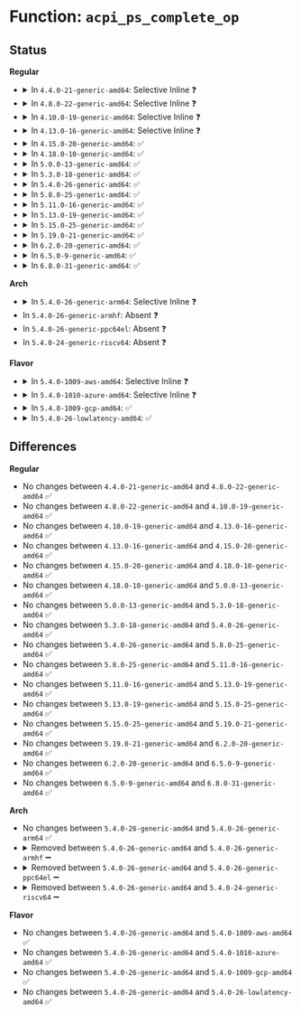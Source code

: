 # Function: <code>acpi_ps_complete_op</code>

## Status
<b>Regular</b>
<ul>
<li>
<details>
<summary>In <code>4.4.0-21-generic-amd64</code>: Selective Inline ❓</summary>

```c
acpi_status acpi_ps_complete_op(struct acpi_walk_state * walk_state, union acpi_parse_object * * op, acpi_status status)
```

```json
{
  "name": "acpi_ps_complete_op",
  "collision_type": "Unique Global",
  "inline_type": "Selective",
  "funcs": [
    {
      "addr": 18446744071583700958,
      "name": "acpi_ps_complete_op",
      "external": true,
      "loc": "drivers/acpi/acpica/psobject.c:388",
      "file": "drivers/acpi/acpica/psobject.c",
      "inline": "not declared, inlined",
      "caller_inline": [],
      "caller_func": [
        "drivers/acpi/acpica/psloop.c:acpi_ps_parse_loop",
        "drivers/acpi/acpica/psobject.c:acpi_ps_complete_final_op"
      ]
    }
  ],
  "symbols": [
    {
      "addr": 18446744071583700958,
      "name": "acpi_ps_complete_op",
      "section": ".text",
      "bind": "STB_GLOBAL",
      "size": 541
    }
  ]
}
```
</details>
</li>
<li>
<details>
<summary>In <code>4.8.0-22-generic-amd64</code>: Selective Inline ❓</summary>

```c
acpi_status acpi_ps_complete_op(struct acpi_walk_state * walk_state, union acpi_parse_object * * op, acpi_status status)
```

```json
{
  "name": "acpi_ps_complete_op",
  "collision_type": "Unique Global",
  "inline_type": "Selective",
  "funcs": [
    {
      "addr": 18446744071584025315,
      "name": "acpi_ps_complete_op",
      "external": true,
      "loc": "drivers/acpi/acpica/psobject.c:388",
      "file": "drivers/acpi/acpica/psobject.c",
      "inline": "not declared, inlined",
      "caller_inline": [],
      "caller_func": [
        "drivers/acpi/acpica/psloop.c:acpi_ps_parse_loop",
        "drivers/acpi/acpica/psobject.c:acpi_ps_complete_final_op"
      ]
    }
  ],
  "symbols": [
    {
      "addr": 18446744071584025315,
      "name": "acpi_ps_complete_op",
      "section": ".text",
      "bind": "STB_GLOBAL",
      "size": 558
    }
  ]
}
```
</details>
</li>
<li>
<details>
<summary>In <code>4.10.0-19-generic-amd64</code>: Selective Inline ❓</summary>

```c
acpi_status acpi_ps_complete_op(struct acpi_walk_state * walk_state, union acpi_parse_object * * op, acpi_status status)
```

```json
{
  "name": "acpi_ps_complete_op",
  "collision_type": "Unique Global",
  "inline_type": "Selective",
  "funcs": [
    {
      "addr": 18446744071584167224,
      "name": "acpi_ps_complete_op",
      "external": true,
      "loc": "drivers/acpi/acpica/psobject.c:388",
      "file": "drivers/acpi/acpica/psobject.c",
      "inline": "not declared, inlined",
      "caller_inline": [],
      "caller_func": [
        "drivers/acpi/acpica/psloop.c:acpi_ps_parse_loop",
        "drivers/acpi/acpica/psobject.c:acpi_ps_complete_final_op"
      ]
    }
  ],
  "symbols": [
    {
      "addr": 18446744071584167224,
      "name": "acpi_ps_complete_op",
      "section": ".text",
      "bind": "STB_GLOBAL",
      "size": 558
    }
  ]
}
```
</details>
</li>
<li>
<details>
<summary>In <code>4.13.0-16-generic-amd64</code>: Selective Inline ❓</summary>

```c
acpi_status acpi_ps_complete_op(struct acpi_walk_state * walk_state, union acpi_parse_object * * op, acpi_status status)
```

```json
{
  "name": "acpi_ps_complete_op",
  "collision_type": "Unique Global",
  "inline_type": "Selective",
  "funcs": [
    {
      "addr": 18446744071584234649,
      "name": "acpi_ps_complete_op",
      "external": true,
      "loc": "drivers/acpi/acpica/psobject.c:448",
      "file": "drivers/acpi/acpica/psobject.c",
      "inline": "not declared, inlined",
      "caller_inline": [],
      "caller_func": [
        "drivers/acpi/acpica/psloop.c:acpi_ps_parse_loop",
        "drivers/acpi/acpica/psobject.c:acpi_ps_complete_final_op"
      ]
    }
  ],
  "symbols": [
    {
      "addr": 18446744071584234649,
      "name": "acpi_ps_complete_op",
      "section": ".text",
      "bind": "STB_GLOBAL",
      "size": 558
    }
  ]
}
```
</details>
</li>
<li>
<details>
<summary>In <code>4.15.0-20-generic-amd64</code>: ✅</summary>

```c
acpi_status acpi_ps_complete_op(struct acpi_walk_state * walk_state, union acpi_parse_object * * op, acpi_status status)
```

```json
{
  "name": "acpi_ps_complete_op",
  "collision_type": "Unique Global",
  "inline_type": "No",
  "funcs": [
    {
      "addr": 18446744071584583753,
      "name": "acpi_ps_complete_op",
      "external": true,
      "loc": "drivers/acpi/acpica/psobject.c:474",
      "file": "drivers/acpi/acpica/psobject.c",
      "inline": "seen, unknown",
      "caller_inline": [],
      "caller_func": [
        "drivers/acpi/acpica/psloop.c:acpi_ps_parse_loop",
        "drivers/acpi/acpica/psloop.c:acpi_ps_parse_loop",
        "drivers/acpi/acpica/psloop.c:acpi_ps_parse_loop",
        "drivers/acpi/acpica/psloop.c:acpi_ps_parse_loop",
        "drivers/acpi/acpica/psobject.c:acpi_ps_complete_final_op"
      ]
    }
  ],
  "symbols": [
    {
      "addr": 18446744071584583753,
      "name": "acpi_ps_complete_op",
      "section": ".text",
      "bind": "STB_GLOBAL",
      "size": 1033
    }
  ]
}
```
</details>
</li>
<li>
<details>
<summary>In <code>4.18.0-10-generic-amd64</code>: ✅</summary>

```c
acpi_status acpi_ps_complete_op(struct acpi_walk_state * walk_state, union acpi_parse_object * * op, acpi_status status)
```

```json
{
  "name": "acpi_ps_complete_op",
  "collision_type": "Unique Global",
  "inline_type": "No",
  "funcs": [
    {
      "addr": 18446744071584809168,
      "name": "acpi_ps_complete_op",
      "external": true,
      "loc": "drivers/acpi/acpica/psobject.c:437",
      "file": "drivers/acpi/acpica/psobject.c",
      "inline": "seen, unknown",
      "caller_inline": [],
      "caller_func": [
        "drivers/acpi/acpica/psloop.c:acpi_ps_parse_loop",
        "drivers/acpi/acpica/psloop.c:acpi_ps_parse_loop",
        "drivers/acpi/acpica/psloop.c:acpi_ps_parse_loop",
        "drivers/acpi/acpica/psloop.c:acpi_ps_parse_loop",
        "drivers/acpi/acpica/psobject.c:acpi_ps_complete_final_op"
      ]
    }
  ],
  "symbols": [
    {
      "addr": 18446744071584809168,
      "name": "acpi_ps_complete_op",
      "section": ".text",
      "bind": "STB_GLOBAL",
      "size": 1152
    }
  ]
}
```
</details>
</li>
<li>
<details>
<summary>In <code>5.0.0-13-generic-amd64</code>: ✅</summary>

```c
acpi_status acpi_ps_complete_op(struct acpi_walk_state * walk_state, union acpi_parse_object * * op, acpi_status status)
```

```json
{
  "name": "acpi_ps_complete_op",
  "collision_type": "Unique Global",
  "inline_type": "No",
  "funcs": [
    {
      "addr": 18446744071584911725,
      "name": "acpi_ps_complete_op",
      "external": true,
      "loc": "drivers/acpi/acpica/psobject.c:437",
      "file": "drivers/acpi/acpica/psobject.c",
      "inline": "seen, unknown",
      "caller_inline": [],
      "caller_func": [
        "drivers/acpi/acpica/psloop.c:acpi_ps_parse_loop",
        "drivers/acpi/acpica/psloop.c:acpi_ps_parse_loop",
        "drivers/acpi/acpica/psloop.c:acpi_ps_parse_loop",
        "drivers/acpi/acpica/psloop.c:acpi_ps_parse_loop",
        "drivers/acpi/acpica/psobject.c:acpi_ps_complete_final_op"
      ]
    }
  ],
  "symbols": [
    {
      "addr": 18446744071584911725,
      "name": "acpi_ps_complete_op",
      "section": ".text",
      "bind": "STB_GLOBAL",
      "size": 1159
    }
  ]
}
```
</details>
</li>
<li>
<details>
<summary>In <code>5.3.0-18-generic-amd64</code>: ✅</summary>

```c
acpi_status acpi_ps_complete_op(struct acpi_walk_state * walk_state, union acpi_parse_object * * op, acpi_status status)
```

```json
{
  "name": "acpi_ps_complete_op",
  "collision_type": "Unique Global",
  "inline_type": "No",
  "funcs": [
    {
      "addr": 18446744071585114369,
      "name": "acpi_ps_complete_op",
      "external": true,
      "loc": "drivers/acpi/acpica/psobject.c:437",
      "file": "drivers/acpi/acpica/psobject.c",
      "inline": "seen, unknown",
      "caller_inline": [],
      "caller_func": [
        "drivers/acpi/acpica/psloop.c:acpi_ps_parse_loop",
        "drivers/acpi/acpica/psloop.c:acpi_ps_parse_loop",
        "drivers/acpi/acpica/psloop.c:acpi_ps_parse_loop",
        "drivers/acpi/acpica/psloop.c:acpi_ps_parse_loop",
        "drivers/acpi/acpica/psobject.c:acpi_ps_complete_final_op"
      ]
    }
  ],
  "symbols": [
    {
      "addr": 18446744071585114369,
      "name": "acpi_ps_complete_op",
      "section": ".text",
      "bind": "STB_GLOBAL",
      "size": 1163
    }
  ]
}
```
</details>
</li>
<li>
<details>
<summary>In <code>5.4.0-26-generic-amd64</code>: ✅</summary>

```c
acpi_status acpi_ps_complete_op(struct acpi_walk_state * walk_state, union acpi_parse_object * * op, acpi_status status)
```

```json
{
  "name": "acpi_ps_complete_op",
  "collision_type": "Unique Global",
  "inline_type": "No",
  "funcs": [
    {
      "addr": 18446744071585250728,
      "name": "acpi_ps_complete_op",
      "external": true,
      "loc": "drivers/acpi/acpica/psobject.c:437",
      "file": "drivers/acpi/acpica/psobject.c",
      "inline": "seen, unknown",
      "caller_inline": [],
      "caller_func": [
        "drivers/acpi/acpica/psloop.c:acpi_ps_parse_loop",
        "drivers/acpi/acpica/psloop.c:acpi_ps_parse_loop",
        "drivers/acpi/acpica/psloop.c:acpi_ps_parse_loop",
        "drivers/acpi/acpica/psloop.c:acpi_ps_parse_loop",
        "drivers/acpi/acpica/psobject.c:acpi_ps_complete_final_op"
      ]
    }
  ],
  "symbols": [
    {
      "addr": 18446744071585250728,
      "name": "acpi_ps_complete_op",
      "section": ".text",
      "bind": "STB_GLOBAL",
      "size": 1163
    }
  ]
}
```
</details>
</li>
<li>
<details>
<summary>In <code>5.8.0-25-generic-amd64</code>: ✅</summary>

```c
acpi_status acpi_ps_complete_op(struct acpi_walk_state * walk_state, union acpi_parse_object * * op, acpi_status status)
```

```json
{
  "name": "acpi_ps_complete_op",
  "collision_type": "Unique Global",
  "inline_type": "No",
  "funcs": [
    {
      "addr": 18446744071585956657,
      "name": "acpi_ps_complete_op",
      "external": true,
      "loc": "drivers/acpi/acpica/psobject.c:437",
      "file": "drivers/acpi/acpica/psobject.c",
      "inline": "seen, unknown",
      "caller_inline": [],
      "caller_func": [
        "drivers/acpi/acpica/psloop.c:acpi_ps_parse_loop",
        "drivers/acpi/acpica/psloop.c:acpi_ps_parse_loop",
        "drivers/acpi/acpica/psloop.c:acpi_ps_parse_loop",
        "drivers/acpi/acpica/psloop.c:acpi_ps_parse_loop",
        "drivers/acpi/acpica/psobject.c:acpi_ps_complete_final_op"
      ]
    }
  ],
  "symbols": [
    {
      "addr": 18446744071585956657,
      "name": "acpi_ps_complete_op",
      "section": ".text",
      "bind": "STB_GLOBAL",
      "size": 1163
    }
  ]
}
```
</details>
</li>
<li>
<details>
<summary>In <code>5.11.0-16-generic-amd64</code>: ✅</summary>

```c
acpi_status acpi_ps_complete_op(struct acpi_walk_state * walk_state, union acpi_parse_object * * op, acpi_status status)
```

```json
{
  "name": "acpi_ps_complete_op",
  "collision_type": "Unique Global",
  "inline_type": "No",
  "funcs": [
    {
      "addr": 18446744071586079575,
      "name": "acpi_ps_complete_op",
      "external": true,
      "loc": "drivers/acpi/acpica/psobject.c:437",
      "file": "drivers/acpi/acpica/psobject.c",
      "inline": "seen, unknown",
      "caller_inline": [],
      "caller_func": [
        "drivers/acpi/acpica/psloop.c:acpi_ps_parse_loop",
        "drivers/acpi/acpica/psloop.c:acpi_ps_parse_loop",
        "drivers/acpi/acpica/psloop.c:acpi_ps_parse_loop",
        "drivers/acpi/acpica/psloop.c:acpi_ps_parse_loop",
        "drivers/acpi/acpica/psobject.c:acpi_ps_complete_final_op"
      ]
    }
  ],
  "symbols": [
    {
      "addr": 18446744071586079575,
      "name": "acpi_ps_complete_op",
      "section": ".text",
      "bind": "STB_GLOBAL",
      "size": 1163
    }
  ]
}
```
</details>
</li>
<li>
<details>
<summary>In <code>5.13.0-19-generic-amd64</code>: ✅</summary>

```c
acpi_status acpi_ps_complete_op(struct acpi_walk_state * walk_state, union acpi_parse_object * * op, acpi_status status)
```

```json
{
  "name": "acpi_ps_complete_op",
  "collision_type": "Unique Global",
  "inline_type": "No",
  "funcs": [
    {
      "addr": 18446744071585956379,
      "name": "acpi_ps_complete_op",
      "external": true,
      "loc": "drivers/acpi/acpica/psobject.c:437",
      "file": "drivers/acpi/acpica/psobject.c",
      "inline": "seen, unknown",
      "caller_inline": [],
      "caller_func": [
        "drivers/acpi/acpica/psloop.c:acpi_ps_parse_loop",
        "drivers/acpi/acpica/psloop.c:acpi_ps_parse_loop",
        "drivers/acpi/acpica/psloop.c:acpi_ps_parse_loop",
        "drivers/acpi/acpica/psloop.c:acpi_ps_parse_loop",
        "drivers/acpi/acpica/psobject.c:acpi_ps_complete_final_op"
      ]
    }
  ],
  "symbols": [
    {
      "addr": 18446744071585956379,
      "name": "acpi_ps_complete_op",
      "section": ".text",
      "bind": "STB_GLOBAL",
      "size": 1160
    }
  ]
}
```
</details>
</li>
<li>
<details>
<summary>In <code>5.15.0-25-generic-amd64</code>: ✅</summary>

```c
acpi_status acpi_ps_complete_op(struct acpi_walk_state * walk_state, union acpi_parse_object * * op, acpi_status status)
```

```json
{
  "name": "acpi_ps_complete_op",
  "collision_type": "Unique Global",
  "inline_type": "No",
  "funcs": [
    {
      "addr": 18446744071586444678,
      "name": "acpi_ps_complete_op",
      "external": true,
      "loc": "drivers/acpi/acpica/psobject.c:437",
      "file": "drivers/acpi/acpica/psobject.c",
      "inline": "seen, unknown",
      "caller_inline": [],
      "caller_func": [
        "drivers/acpi/acpica/psloop.c:acpi_ps_parse_loop",
        "drivers/acpi/acpica/psloop.c:acpi_ps_parse_loop",
        "drivers/acpi/acpica/psloop.c:acpi_ps_parse_loop",
        "drivers/acpi/acpica/psloop.c:acpi_ps_parse_loop",
        "drivers/acpi/acpica/psobject.c:acpi_ps_complete_final_op"
      ]
    }
  ],
  "symbols": [
    {
      "addr": 18446744071586444678,
      "name": "acpi_ps_complete_op",
      "section": ".text",
      "bind": "STB_GLOBAL",
      "size": 1160
    }
  ]
}
```
</details>
</li>
<li>
<details>
<summary>In <code>5.19.0-21-generic-amd64</code>: ✅</summary>

```c
acpi_status acpi_ps_complete_op(struct acpi_walk_state * walk_state, union acpi_parse_object * * op, acpi_status status)
```

```json
{
  "name": "acpi_ps_complete_op",
  "collision_type": "Unique Global",
  "inline_type": "No",
  "funcs": [
    {
      "addr": 18446744071587696170,
      "name": "acpi_ps_complete_op",
      "external": true,
      "loc": "drivers/acpi/acpica/psobject.c:437",
      "file": "drivers/acpi/acpica/psobject.c",
      "inline": "seen, unknown",
      "caller_inline": [],
      "caller_func": [
        "drivers/acpi/acpica/psloop.c:acpi_ps_parse_loop",
        "drivers/acpi/acpica/psloop.c:acpi_ps_parse_loop",
        "drivers/acpi/acpica/psloop.c:acpi_ps_parse_loop",
        "drivers/acpi/acpica/psloop.c:acpi_ps_parse_loop",
        "drivers/acpi/acpica/psobject.c:acpi_ps_complete_final_op"
      ]
    }
  ],
  "symbols": [
    {
      "addr": 18446744071587696170,
      "name": "acpi_ps_complete_op",
      "section": ".text",
      "bind": "STB_GLOBAL",
      "size": 1158
    }
  ]
}
```
</details>
</li>
<li>
<details>
<summary>In <code>6.2.0-20-generic-amd64</code>: ✅</summary>

```c
acpi_status acpi_ps_complete_op(struct acpi_walk_state * walk_state, union acpi_parse_object * * op, acpi_status status)
```

```json
{
  "name": "acpi_ps_complete_op",
  "collision_type": "Unique Global",
  "inline_type": "No",
  "funcs": [
    {
      "addr": 18446744071589009040,
      "name": "acpi_ps_complete_op",
      "external": true,
      "loc": "drivers/acpi/acpica/psobject.c:437",
      "file": "drivers/acpi/acpica/psobject.c",
      "inline": "seen, unknown",
      "caller_inline": [],
      "caller_func": [
        "drivers/acpi/acpica/psloop.c:acpi_ps_parse_loop",
        "drivers/acpi/acpica/psloop.c:acpi_ps_parse_loop",
        "drivers/acpi/acpica/psloop.c:acpi_ps_parse_loop",
        "drivers/acpi/acpica/psloop.c:acpi_ps_parse_loop",
        "drivers/acpi/acpica/psobject.c:acpi_ps_complete_final_op"
      ]
    }
  ],
  "symbols": [
    {
      "addr": 18446744071589009040,
      "name": "acpi_ps_complete_op",
      "section": ".text",
      "bind": "STB_GLOBAL",
      "size": 1281
    }
  ]
}
```
</details>
</li>
<li>
<details>
<summary>In <code>6.5.0-9-generic-amd64</code>: ✅</summary>

```c
acpi_status acpi_ps_complete_op(struct acpi_walk_state * walk_state, union acpi_parse_object * * op, acpi_status status)
```

```json
{
  "name": "acpi_ps_complete_op",
  "collision_type": "Unique Global",
  "inline_type": "No",
  "funcs": [
    {
      "addr": 18446744071589299600,
      "name": "acpi_ps_complete_op",
      "external": true,
      "loc": "drivers/acpi/acpica/psobject.c:437",
      "file": "drivers/acpi/acpica/psobject.c",
      "inline": "seen, unknown",
      "caller_inline": [],
      "caller_func": [
        "drivers/acpi/acpica/psloop.c:acpi_ps_parse_loop",
        "drivers/acpi/acpica/psloop.c:acpi_ps_parse_loop",
        "drivers/acpi/acpica/psloop.c:acpi_ps_parse_loop",
        "drivers/acpi/acpica/psloop.c:acpi_ps_parse_loop",
        "drivers/acpi/acpica/psobject.c:acpi_ps_complete_final_op"
      ]
    }
  ],
  "symbols": [
    {
      "addr": 18446744071589299600,
      "name": "acpi_ps_complete_op",
      "section": ".text",
      "bind": "STB_GLOBAL",
      "size": 1300
    }
  ]
}
```
</details>
</li>
<li>
<details>
<summary>In <code>6.8.0-31-generic-amd64</code>: ✅</summary>

```c
acpi_status acpi_ps_complete_op(struct acpi_walk_state * walk_state, union acpi_parse_object * * op, acpi_status status)
```

```json
{
  "name": "acpi_ps_complete_op",
  "collision_type": "Unique Global",
  "inline_type": "No",
  "funcs": [
    {
      "addr": 18446744071589606368,
      "name": "acpi_ps_complete_op",
      "external": true,
      "loc": "drivers/acpi/acpica/psobject.c:437",
      "file": "drivers/acpi/acpica/psobject.c",
      "inline": "seen, unknown",
      "caller_inline": [],
      "caller_func": [
        "drivers/acpi/acpica/psloop.c:acpi_ps_parse_loop",
        "drivers/acpi/acpica/psloop.c:acpi_ps_parse_loop",
        "drivers/acpi/acpica/psloop.c:acpi_ps_parse_loop",
        "drivers/acpi/acpica/psloop.c:acpi_ps_parse_loop",
        "drivers/acpi/acpica/psobject.c:acpi_ps_complete_final_op"
      ]
    }
  ],
  "symbols": [
    {
      "addr": 18446744071589606368,
      "name": "acpi_ps_complete_op",
      "section": ".text",
      "bind": "STB_GLOBAL",
      "size": 1300
    }
  ]
}
```
</details>
</li>
</ul>
<b>Arch</b>
<ul>
<li>
<details>
<summary>In <code>5.4.0-26-generic-arm64</code>: Selective Inline ❓</summary>

```c
acpi_status acpi_ps_complete_op(struct acpi_walk_state * walk_state, union acpi_parse_object * * op, acpi_status status)
```

```json
{
  "name": "acpi_ps_complete_op",
  "collision_type": "Unique Global",
  "inline_type": "Selective",
  "funcs": [
    {
      "addr": 18446603336497573492,
      "name": "acpi_ps_complete_op",
      "external": true,
      "loc": "drivers/acpi/acpica/psobject.c:437",
      "file": "drivers/acpi/acpica/psobject.c",
      "inline": "not declared, inlined",
      "caller_inline": [],
      "caller_func": [
        "drivers/acpi/acpica/psloop.c:acpi_ps_parse_loop",
        "drivers/acpi/acpica/psloop.c:acpi_ps_parse_loop",
        "drivers/acpi/acpica/psloop.c:acpi_ps_parse_loop",
        "drivers/acpi/acpica/psobject.c:acpi_ps_complete_final_op"
      ]
    }
  ],
  "symbols": [
    {
      "addr": 18446603336497573492,
      "name": "acpi_ps_complete_op",
      "section": ".text",
      "bind": "STB_GLOBAL",
      "size": 644
    }
  ]
}
```
</details>
</li>
<li>
In <code>5.4.0-26-generic-armhf</code>: Absent ❓
</li>
<li>
In <code>5.4.0-26-generic-ppc64el</code>: Absent ❓
</li>
<li>
In <code>5.4.0-24-generic-riscv64</code>: Absent ❓
</li>
</ul>
<b>Flavor</b>
<ul>
<li>
<details>
<summary>In <code>5.4.0-1009-aws-amd64</code>: Selective Inline ❓</summary>

```c
acpi_status acpi_ps_complete_op(struct acpi_walk_state * walk_state, union acpi_parse_object * * op, acpi_status status)
```

```json
{
  "name": "acpi_ps_complete_op",
  "collision_type": "Unique Global",
  "inline_type": "Selective",
  "funcs": [
    {
      "addr": 18446744071585105035,
      "name": "acpi_ps_complete_op",
      "external": true,
      "loc": "drivers/acpi/acpica/psobject.c:437",
      "file": "drivers/acpi/acpica/psobject.c",
      "inline": "not declared, inlined",
      "caller_inline": [],
      "caller_func": [
        "drivers/acpi/acpica/psloop.c:acpi_ps_parse_loop",
        "drivers/acpi/acpica/psloop.c:acpi_ps_parse_loop",
        "drivers/acpi/acpica/psloop.c:acpi_ps_parse_loop",
        "drivers/acpi/acpica/psobject.c:acpi_ps_complete_final_op"
      ]
    }
  ],
  "symbols": [
    {
      "addr": 18446744071585105035,
      "name": "acpi_ps_complete_op",
      "section": ".text",
      "bind": "STB_GLOBAL",
      "size": 643
    }
  ]
}
```
</details>
</li>
<li>
<details>
<summary>In <code>5.4.0-1010-azure-amd64</code>: Selective Inline ❓</summary>

```c
acpi_status acpi_ps_complete_op(struct acpi_walk_state * walk_state, union acpi_parse_object * * op, acpi_status status)
```

```json
{
  "name": "acpi_ps_complete_op",
  "collision_type": "Unique Global",
  "inline_type": "Selective",
  "funcs": [
    {
      "addr": 18446744071585020362,
      "name": "acpi_ps_complete_op",
      "external": true,
      "loc": "drivers/acpi/acpica/psobject.c:437",
      "file": "drivers/acpi/acpica/psobject.c",
      "inline": "not declared, inlined",
      "caller_inline": [],
      "caller_func": [
        "drivers/acpi/acpica/psloop.c:acpi_ps_parse_loop",
        "drivers/acpi/acpica/psloop.c:acpi_ps_parse_loop",
        "drivers/acpi/acpica/psloop.c:acpi_ps_parse_loop",
        "drivers/acpi/acpica/psobject.c:acpi_ps_complete_final_op"
      ]
    }
  ],
  "symbols": [
    {
      "addr": 18446744071585020362,
      "name": "acpi_ps_complete_op",
      "section": ".text",
      "bind": "STB_GLOBAL",
      "size": 643
    }
  ]
}
```
</details>
</li>
<li>
<details>
<summary>In <code>5.4.0-1009-gcp-amd64</code>: ✅</summary>

```c
acpi_status acpi_ps_complete_op(struct acpi_walk_state * walk_state, union acpi_parse_object * * op, acpi_status status)
```

```json
{
  "name": "acpi_ps_complete_op",
  "collision_type": "Unique Global",
  "inline_type": "No",
  "funcs": [
    {
      "addr": 18446744071585202312,
      "name": "acpi_ps_complete_op",
      "external": true,
      "loc": "drivers/acpi/acpica/psobject.c:437",
      "file": "drivers/acpi/acpica/psobject.c",
      "inline": "seen, unknown",
      "caller_inline": [],
      "caller_func": [
        "drivers/acpi/acpica/psloop.c:acpi_ps_parse_loop",
        "drivers/acpi/acpica/psloop.c:acpi_ps_parse_loop",
        "drivers/acpi/acpica/psloop.c:acpi_ps_parse_loop",
        "drivers/acpi/acpica/psloop.c:acpi_ps_parse_loop",
        "drivers/acpi/acpica/psobject.c:acpi_ps_complete_final_op"
      ]
    }
  ],
  "symbols": [
    {
      "addr": 18446744071585202312,
      "name": "acpi_ps_complete_op",
      "section": ".text",
      "bind": "STB_GLOBAL",
      "size": 1163
    }
  ]
}
```
</details>
</li>
<li>
<details>
<summary>In <code>5.4.0-26-lowlatency-amd64</code>: ✅</summary>

```c
acpi_status acpi_ps_complete_op(struct acpi_walk_state * walk_state, union acpi_parse_object * * op, acpi_status status)
```

```json
{
  "name": "acpi_ps_complete_op",
  "collision_type": "Unique Global",
  "inline_type": "No",
  "funcs": [
    {
      "addr": 18446744071585308472,
      "name": "acpi_ps_complete_op",
      "external": true,
      "loc": "drivers/acpi/acpica/psobject.c:437",
      "file": "drivers/acpi/acpica/psobject.c",
      "inline": "seen, unknown",
      "caller_inline": [],
      "caller_func": [
        "drivers/acpi/acpica/psloop.c:acpi_ps_parse_loop",
        "drivers/acpi/acpica/psloop.c:acpi_ps_parse_loop",
        "drivers/acpi/acpica/psloop.c:acpi_ps_parse_loop",
        "drivers/acpi/acpica/psloop.c:acpi_ps_parse_loop",
        "drivers/acpi/acpica/psobject.c:acpi_ps_complete_final_op"
      ]
    }
  ],
  "symbols": [
    {
      "addr": 18446744071585308472,
      "name": "acpi_ps_complete_op",
      "section": ".text",
      "bind": "STB_GLOBAL",
      "size": 1163
    }
  ]
}
```
</details>
</li>
</ul>

## Differences
<b>Regular</b>
<ul>
<li>
No changes between <code>4.4.0-21-generic-amd64</code> and <code>4.8.0-22-generic-amd64</code> ✅
</li>
<li>
No changes between <code>4.8.0-22-generic-amd64</code> and <code>4.10.0-19-generic-amd64</code> ✅
</li>
<li>
No changes between <code>4.10.0-19-generic-amd64</code> and <code>4.13.0-16-generic-amd64</code> ✅
</li>
<li>
No changes between <code>4.13.0-16-generic-amd64</code> and <code>4.15.0-20-generic-amd64</code> ✅
</li>
<li>
No changes between <code>4.15.0-20-generic-amd64</code> and <code>4.18.0-10-generic-amd64</code> ✅
</li>
<li>
No changes between <code>4.18.0-10-generic-amd64</code> and <code>5.0.0-13-generic-amd64</code> ✅
</li>
<li>
No changes between <code>5.0.0-13-generic-amd64</code> and <code>5.3.0-18-generic-amd64</code> ✅
</li>
<li>
No changes between <code>5.3.0-18-generic-amd64</code> and <code>5.4.0-26-generic-amd64</code> ✅
</li>
<li>
No changes between <code>5.4.0-26-generic-amd64</code> and <code>5.8.0-25-generic-amd64</code> ✅
</li>
<li>
No changes between <code>5.8.0-25-generic-amd64</code> and <code>5.11.0-16-generic-amd64</code> ✅
</li>
<li>
No changes between <code>5.11.0-16-generic-amd64</code> and <code>5.13.0-19-generic-amd64</code> ✅
</li>
<li>
No changes between <code>5.13.0-19-generic-amd64</code> and <code>5.15.0-25-generic-amd64</code> ✅
</li>
<li>
No changes between <code>5.15.0-25-generic-amd64</code> and <code>5.19.0-21-generic-amd64</code> ✅
</li>
<li>
No changes between <code>5.19.0-21-generic-amd64</code> and <code>6.2.0-20-generic-amd64</code> ✅
</li>
<li>
No changes between <code>6.2.0-20-generic-amd64</code> and <code>6.5.0-9-generic-amd64</code> ✅
</li>
<li>
No changes between <code>6.5.0-9-generic-amd64</code> and <code>6.8.0-31-generic-amd64</code> ✅
</li>
</ul>
<b>Arch</b>
<ul>
<li>
No changes between <code>5.4.0-26-generic-amd64</code> and <code>5.4.0-26-generic-arm64</code> ✅
</li>
<li>
<details>
<summary>Removed between <code>5.4.0-26-generic-amd64</code> and <code>5.4.0-26-generic-armhf</code> ➖</summary>

```c
acpi_status acpi_ps_complete_op(struct acpi_walk_state * walk_state, union acpi_parse_object * * op, acpi_status status)
```
</details>
</li>
<li>
<details>
<summary>Removed between <code>5.4.0-26-generic-amd64</code> and <code>5.4.0-26-generic-ppc64el</code> ➖</summary>

```c
acpi_status acpi_ps_complete_op(struct acpi_walk_state * walk_state, union acpi_parse_object * * op, acpi_status status)
```
</details>
</li>
<li>
<details>
<summary>Removed between <code>5.4.0-26-generic-amd64</code> and <code>5.4.0-24-generic-riscv64</code> ➖</summary>

```c
acpi_status acpi_ps_complete_op(struct acpi_walk_state * walk_state, union acpi_parse_object * * op, acpi_status status)
```
</details>
</li>
</ul>
<b>Flavor</b>
<ul>
<li>
No changes between <code>5.4.0-26-generic-amd64</code> and <code>5.4.0-1009-aws-amd64</code> ✅
</li>
<li>
No changes between <code>5.4.0-26-generic-amd64</code> and <code>5.4.0-1010-azure-amd64</code> ✅
</li>
<li>
No changes between <code>5.4.0-26-generic-amd64</code> and <code>5.4.0-1009-gcp-amd64</code> ✅
</li>
<li>
No changes between <code>5.4.0-26-generic-amd64</code> and <code>5.4.0-26-lowlatency-amd64</code> ✅
</li>
</ul>
